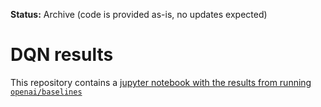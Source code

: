 **Status:** Archive (code is provided as-is, no updates expected)

# DQN results

This repository contains a [jupyter notebook with the results from running `openai/baselines`](https://github.com/openai/baselines-results/blob/master/dqn_results.ipynb)
